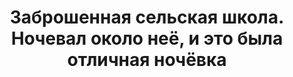 ---
title: 'Заброшенная сельская школа. Ночевал около неё, и это была отличная ночёвка'
location: ''
tags: [all, 2012]
categories: [brazil-by-bicycle-2012]
---